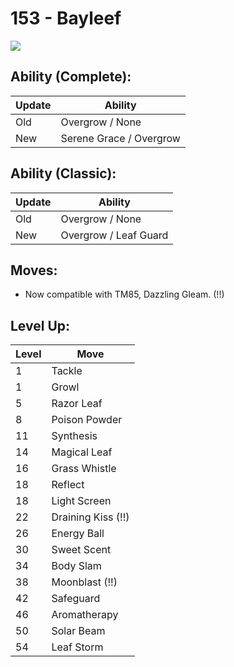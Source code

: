 # 153 - Bayleef
![][153]

## Ability (Complete):

Update | Ability
---    | ---
Old    | Overgrow / None
New    | Serene Grace / Overgrow

## Ability (Classic):

Update | Ability
---    | ---
Old    | Overgrow / None
New    | Overgrow / Leaf Guard

## Moves:

 - Now compatible with TM85, Dazzling Gleam. (!!)

## Level Up:

Level | Move
---   | ---
  1   | Tackle
  1   | Growl
  5   | Razor Leaf
  8   | Poison Powder
 11   | Synthesis
 14   | Magical Leaf
 16   | Grass Whistle
 18   | Reflect
 18   | Light Screen
 22   | Draining Kiss (!!)
 26   | Energy Ball
 30   | Sweet Scent
 34   | Body Slam
 38   | Moonblast (!!)
 42   | Safeguard
 46   | Aromatherapy
 50   | Solar Beam
 54   | Leaf Storm



[153]: /img/pokemon/153.png

